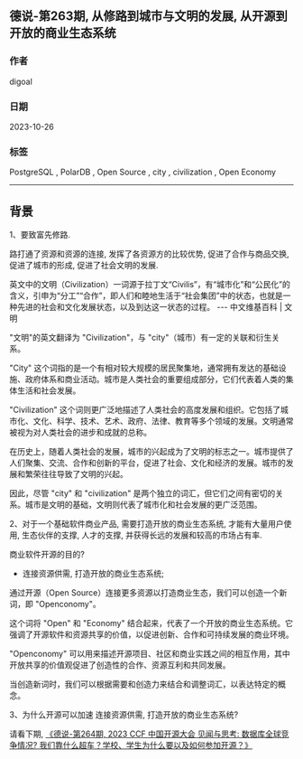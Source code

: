 ## 德说-第263期, 从修路到城市与文明的发展, 从开源到开放的商业生态系统    
                                                    
### 作者                                                    
digoal                                                    
                                                    
### 日期                                                    
2023-10-26                                           
                                                    
### 标签                                                    
PostgreSQL , PolarDB , Open Source , city , civilization , Open Economy       
                                                    
----                                                    
                                                    
## 背景   
1、要致富先修路.    
  
路打通了资源和资源的连接, 发挥了各资源方的比较优势, 促进了合作与商品交换, 促进了城市的形成, 促进了社会文明的发展.    
  
英文中的文明（Civilization）一词源于拉丁文“Civilis”，有“城市化”和“公民化”的含义，引申为“分工”“合作”，即人们和睦地生活于“社会集团”中的状态，也就是一种先进的社会和文化发展状态，以及到达这一状态的过程。  --- 中文维基百科 | 文明     
  
"文明"的英文翻译为 "Civilization"，与 "city"（城市）有一定的关联和衍生关系。  
  
"City" 这个词指的是一个有相对较大规模的居民聚集地，通常拥有发达的基础设施、政府体系和商业活动。城市是人类社会的重要组成部分，它们代表着人类的集体生活和社会发展。  
  
"Civilization" 这个词则更广泛地描述了人类社会的高度发展和组织。它包括了城市化、文化、科学、技术、艺术、政府、法律、教育等多个领域的发展。文明通常被视为对人类社会的进步和成就的总称。  
  
在历史上，随着人类社会的发展，城市的兴起成为了文明的标志之一。城市提供了人们聚集、交流、合作和创新的平台，促进了社会、文化和经济的发展。城市的发展和繁荣往往导致了文明的兴起。  
  
因此，尽管 "city" 和 "civilization" 是两个独立的词汇，但它们之间有密切的关系。城市是文明的基础，文明则代表了城市化和社会发展的更广泛范围。  
  
  
2、对于一个基础软件商业产品, 需要打造开放的商业生态系统, 才能有大量用户使用, 生态伙伴的支撑, 人才的支撑, 并获得长远的发展和较高的市场占有率.    
  
商业软件开源的目的?   
- 连接资源供需, 打造开放的商业生态系统;   
  
通过开源（Open Source）连接更多资源以打造商业生态，我们可以创造一个新词，即 "Openconomy"。  
  
这个词将 "Open" 和 "Economy" 结合起来，代表了一个开放的商业生态系统。它强调了开源软件和资源共享的价值，以促进创新、合作和可持续发展的商业环境。  
  
"Openconomy" 可以用来描述开源项目、社区和商业实践之间的相互作用，其中开放共享的价值观促进了创造性的合作、资源互利和共同发展。  
  
当创造新词时，我们可以根据需要和创造力来结合和调整词汇，以表达特定的概念。  
  
3、为什么开源可以加速 连接资源供需, 打造开放的商业生态系统?   
  
请看下期, [《德说-第264期, 2023 CCF 中国开源大会 见闻与思考: 数据库全球竞争情况? 我们靠什么超车？学校、学生为什么要以及如何参加开源？》](../202310/20231026_05.md)    
  

